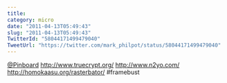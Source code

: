 ```yaml
---
title: 
category: micro
date: "2011-04-13T05:49:43"
slug: "2011-04-13T05:49:43"
TwitterId: "58044171499479040"
TweetUrl: "https://twitter.com/mark_philpot/status/58044171499479040"
---
```


[@Pinboard](https://twitter.com/Pinboard) http://www.truecrypt.org/
http://www.n2yo.com/ http://homokaasu.org/rasterbator/ #framebust
